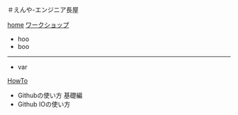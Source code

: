 ＃えんや-エンジニア長屋

[home]()
[ワークショップ]()
 * hoo   
 * boo   
 - - - -
 * var

[HowTo]()
  * Githubの使い方 基礎編
  * Github IOの使い方
